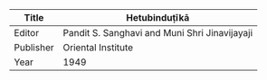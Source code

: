 |Title | Hetubinduṭīkā 
| --- | --- 
|Editor | Pandit S. Sanghavi and Muni Shri Jinavijayaji
|Publisher | Oriental Institute
|Year | 1949